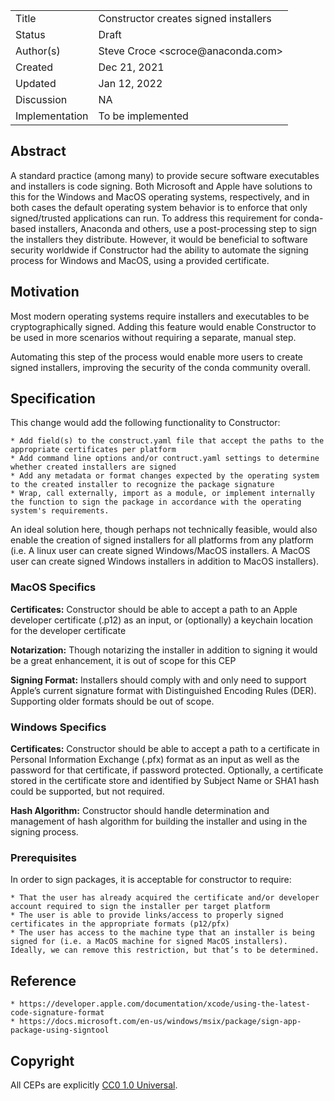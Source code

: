 <table>
<tr><td> Title </td><td> Constructor creates signed installers </td>
<tr><td> Status </td><td> Draft </td></tr>
<tr><td> Author(s) </td><td> Steve Croce &lt;scroce@anaconda.com&gt;</td></tr>
<tr><td> Created </td><td> Dec 21, 2021</td></tr>
<tr><td> Updated </td><td> Jan 12, 2022</td></tr>
<tr><td> Discussion </td><td> NA </td></tr>
<tr><td> Implementation </td><td> To be implemented </td></tr>
</table>

## Abstract

A standard practice (among many) to provide secure software executables and installers is code signing. Both Microsoft and Apple have solutions to this for the Windows and MacOS operating systems, respectively, and in both cases the default operating system behavior is to enforce that only signed/trusted applications can run. To address this requirement for conda-based installers, Anaconda and others, use a post-processing step to sign the installers they distribute. However, it would be beneficial to software security worldwide if Constructor had the ability to automate the signing process for Windows and MacOS, using a provided certificate.

## Motivation

Most modern operating systems require installers and executables to be cryptographically signed. Adding this feature would enable Constructor to be used in more scenarios without requiring a separate, manual step.

Automating this step of the process would enable more users to create signed installers, improving the security of the conda community overall.

## Specification

This change would add the following functionality to Constructor:

    * Add field(s) to the construct.yaml file that accept the paths to the appropriate certificates per platform
    * Add command line options and/or contruct.yaml settings to determine whether created installers are signed
    * Add any metadata or format changes expected by the operating system to the created installer to recognize the package signature
    * Wrap, call externally, import as a module, or implement internally the function to sign the package in accordance with the operating system's requirements.

An ideal solution here, though perhaps not technically feasible, would also enable the creation of signed installers for all platforms from any platform (i.e. A linux user can create signed Windows/MacOS installers. A MacOS user can create signed Windows installers in addition to MacOS installers).

### MacOS Specifics

**Certificates:** Constructor should be able to accept a path to an Apple developer certificate (.p12) as an input, or (optionally) a keychain location for the developer certificate

**Notarization:** Though notarizing the installer in addition to signing it would be a great enhancement, it is out of scope for this CEP

**Signing Format:** Installers should comply with and only need to support Apple’s current signature format with Distinguished Encoding Rules (DER). Supporting older formats should be out of scope.

### Windows Specifics

**Certificates:** Constructor should be able to accept a path to a certificate in Personal Information Exchange (.pfx) format as an input as well as the password for that certificate, if password protected. Optionally, a certificate stored in the certificate store and identified by Subject Name or SHA1 hash could be supported, but not required.

**Hash Algorithm:** Constructor should handle determination and management of hash algorithm for building the installer and using in the signing process.

### Prerequisites

In order to sign packages, it is acceptable for constructor to require:

    * That the user has already acquired the certificate and/or developer account required to sign the installer per target platform
    * The user is able to provide links/access to properly signed certificates in the appropriate formats (p12/pfx)
    * The user has access to the machine type that an installer is being signed for (i.e. a MacOS machine for signed MacOS installers). Ideally, we can remove this restriction, but that’s to be determined.

## Reference

    * https://developer.apple.com/documentation/xcode/using-the-latest-code-signature-format
    * https://docs.microsoft.com/en-us/windows/msix/package/sign-app-package-using-signtool

## Copyright

All CEPs are explicitly [CC0 1.0 Universal](https://creativecommons.org/publicdomain/zero/1.0/).
